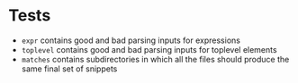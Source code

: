 # Tests

- `expr` contains good and bad parsing inputs for expressions
- `toplevel` contains good and bad parsing inputs for toplevel elements
- `matches` contains subdirectories in which all the files should produce the same final set of snippets
